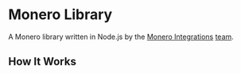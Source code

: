 # Monero Library
A Monero library written in Node.js by the [Monero Integrations](https://monerointegrations.com) [team](https://github.com/monero-integrations/moneronodejs/graphs/contributors).

[//]: # (**NOTE:** due to the existence of the `monero-nodejs` package by PsychicCat at https://github.com/PsychicCat/monero-nodejs , `moneronodejs` will never be publishable on npm.  Thus, this repository is being finalized, archived, and continued as `monerojs` at https://github/com/sneurlax/monerojs.  If the Monero Integrations team will merge this into monero-ingtegrations/moneronodejs https://github.com/monero-integrations/moneronodejs then it will be revived and updated as needed, otherwise please refer to `monerojs` https://github/com/sneurlax/monerojs for the latest code and best features.)

## How It Works
